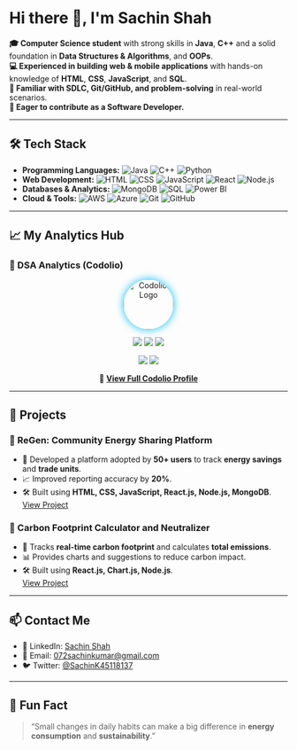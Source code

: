 

<!-- Header Section -->
# Hi there 👋, I'm Sachin Shah


**🎓 Computer Science student** with strong skills in **Java**, **C++** and a solid foundation in **Data Structures & Algorithms**, and **OOPs**.  
**💻 Experienced in building web & mobile applications** with hands-on knowledge of **HTML**, **CSS**, **JavaScript**, and **SQL**.  
**🔧 Familiar with SDLC, Git/GitHub, and problem-solving** in real-world scenarios.  
**🚀 Eager to contribute as a Software Developer.**

---

## 🛠️ Tech Stack

- **Programming Languages:** ![Java](https://img.shields.io/badge/Java-007396?style=for-the-badge&logo=java&logoColor=white) ![C++](https://img.shields.io/badge/C++-00599C?style=for-the-badge&logo=c%2B%2B&logoColor=white) ![Python](https://img.shields.io/badge/Python-3776AB?style=for-the-badge&logo=python&logoColor=white)
- **Web Development:** ![HTML](https://img.shields.io/badge/HTML5-E34F26?style=for-the-badge&logo=html5&logoColor=white) ![CSS](https://img.shields.io/badge/CSS3-1572B6?style=for-the-badge&logo=css3&logoColor=white) ![JavaScript](https://img.shields.io/badge/JavaScript-F7DF1E?style=for-the-badge&logo=javascript&logoColor=black) ![React](https://img.shields.io/badge/React-61DAFB?style=for-the-badge&logo=react&logoColor=black) ![Node.js](https://img.shields.io/badge/Node.js-339933?style=for-the-badge&logo=nodedotjs&logoColor=white)
- **Databases & Analytics:** ![MongoDB](https://img.shields.io/badge/MongoDB-47A248?style=for-the-badge&logo=mongodb&logoColor=white) ![SQL](https://img.shields.io/badge/SQL-00758F?style=for-the-badge&logo=sql&logoColor=white) ![Power BI](https://img.shields.io/badge/Power%20BI-F2C811?style=for-the-badge&logo=power-bi&logoColor=black)
- **Cloud & Tools:** ![AWS](https://img.shields.io/badge/AWS-232F3E?style=for-the-badge&logo=amazon-aws&logoColor=white) ![Azure](https://img.shields.io/badge/Microsoft_Azure-0089D6?style=for-the-badge&logo=microsoft-azure&logoColor=white) ![Git](https://img.shields.io/badge/Git-F05032?style=for-the-badge&logo=git&logoColor=white) ![GitHub](https://img.shields.io/badge/GitHub-181717?style=for-the-badge&logo=github&logoColor=white)

---

## 📈 My Analytics Hub

### 🧩 DSA Analytics (Codolio)

<p align="center">
  <img src="https://cdn-icons-png.flaticon.com/512/4712/4712109.png" width="90" style="border-radius:50%; box-shadow:0 0 15px #00BFFF;" alt="Codolio Logo"/>
</p>

<p align="center">
  <img src="https://img.shields.io/static/v1?label=Total%20Questions&message=1125&color=007ACC&style=for-the-badge&logo=leetcode&logoColor=white" />
  <img src="https://img.shields.io/static/v1?label=Active%20Days&message=418&color=8A2BE2&style=for-the-badge&logo=calendar&logoColor=white" />
  <img src="https://img.shields.io/static/v1?label=Current%20Streak🔥&message=385%20Days&color=F75C7E&style=for-the-badge" />
</p>

<p align="center">
  <img src="https://img.shields.io/static/v1?label=Consistency&message=384--Day%20Streak&color=blueviolet&style=for-the-badge&logo=firefox" />
  <img src="https://img.shields.io/static/v1?label=Coding%20Heatmap&message=🔥%20Ongoing&color=1a1b27&style=for-the-badge" />
</p>

<p align="center">
  🔗 <a href="https://codolio.com/profile/07_sachin" target="_blank"><b>View Full Codolio Profile</b></a>
</p>







---

## 🚀 Projects

### 🔹 ReGen: Community Energy Sharing Platform
- 🌟 Developed a platform adopted by **50+ users** to track **energy savings** and **trade units**.
- 📈 Improved reporting accuracy by **20%**.
- 🛠️ Built using **HTML, CSS, JavaScript, React.js, Node.js, MongoDB**.  
[View Project](https://github.com/sachin11063/ReGen.git)

### 🔹 Carbon Footprint Calculator and Neutralizer
- 🌱 Tracks **real-time carbon footprint** and calculates **total emissions**.
- 📊 Provides charts and suggestions to reduce carbon impact.
- 🛠️ Built using **React.js, Chart.js, Node.js**.  
[View Project](https://github.com/sachin11063/Carbon-Footprint-Calculator-and-Neutralizer.git)

---

## 📫 Contact Me
- 🔗 LinkedIn: [Sachin Shah](https://www.linkedin.com/in/sachin-kumar-663690263/)
- 📧 Email: 072sachinkumar@gmail.com
- 🐦 Twitter: [@SachinK45118137](https://x.com/SachinK45118137)

---

## 🌱 Fun Fact
> “Small changes in daily habits can make a big difference in **energy consumption** and **sustainability**.”

